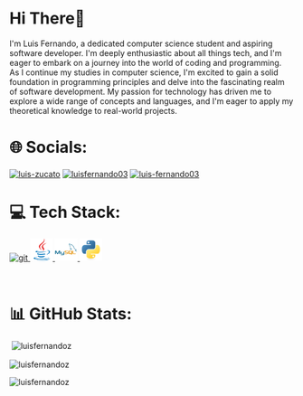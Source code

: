 <h1 align="left">Hi There👋</h1>
<p>I'm Luis Fernando, a dedicated computer science student and aspiring software developer. I'm deeply enthusiastic
        about all things tech, and I'm eager to embark on a journey into the world of coding and programming.
        <br>
        As I continue my studies in computer science, I'm excited to gain a solid foundation in programming principles
        and
        delve into the fascinating realm of software development. My passion for technology has driven me to explore a
        wide
        range of concepts and languages, and I'm eager to apply my theoretical knowledge to real-world projects.
</p>

<h1 align="left">🌐 Socials:</h1>
<p align="left">
        <a href="https://linkedin.com/in/luis-zucato" target="blank"><img align="center"
                        src="https://raw.githubusercontent.com/rahuldkjain/github-profile-readme-generator/master/src/images/icons/Social/linked-in-alt.svg"
                        alt="luis-zucato" height="30" width="40" /></a>
        <a href="https://www.hackerrank.com/luisfernando03" target="blank"><img align="center"
                        src="https://raw.githubusercontent.com/rahuldkjain/github-profile-readme-generator/master/src/images/icons/Social/hackerrank.svg"
                        alt="luisfernando03" height="30" width="40" /></a>
        <a href="https://www.leetcode.com/luis-fernando03" target="blank"><img align="center"
                        src="https://raw.githubusercontent.com/rahuldkjain/github-profile-readme-generator/master/src/images/icons/Social/leet-code.svg"
                        alt="luis-fernando03" height="30" width="40" /></a>
</p>

<h1 align="left">💻 Tech Stack:</h1>
<p align="left"> <a href="https://git-scm.com/" target="_blank" rel="noreferrer"> <img
                        src="https://www.vectorlogo.zone/logos/git-scm/git-scm-icon.svg" alt="git" width="40"
                        height="40" /> </a> <a href="https://www.java.com" target="_blank" rel="noreferrer"> <img
                        src="https://raw.githubusercontent.com/devicons/devicon/master/icons/java/java-original.svg"
                        alt="java" width="40" height="40" /> </a> <a href="https://www.mysql.com/" target="_blank"
                rel="noreferrer"> <img
                        src="https://raw.githubusercontent.com/devicons/devicon/master/icons/mysql/mysql-original-wordmark.svg"
                        alt="mysql" width="40" height="40" /> </a> <a href="https://www.python.org" target="_blank"
                rel="noreferrer"> <img
                        src="https://raw.githubusercontent.com/devicons/devicon/master/icons/python/python-original.svg"
                        alt="python" width="40" height="40" /> </a> </p>
<br>
<!--&show_icons=true&theme=radical) -->
<h1>📊 GitHub Stats:</h1>

<p>&nbsp;<img align="center"
                src="https://github-readme-stats.vercel.app/api?username=luisfernandoz&show_icons=true&locale=en"
                alt="luisfernandoz" /></p>
<p><img align="center" src="https://github-readme-streak-stats.herokuapp.com/?user=luisfernandoz&"
                alt="luisfernandoz" /></p>
<p><img align="left"
                src="https://github-readme-stats.vercel.app/api/top-langs?username=luisfernandoz&show_icons=true&locale=en&layout=compact"
                alt="luisfernandoz" /></p>
